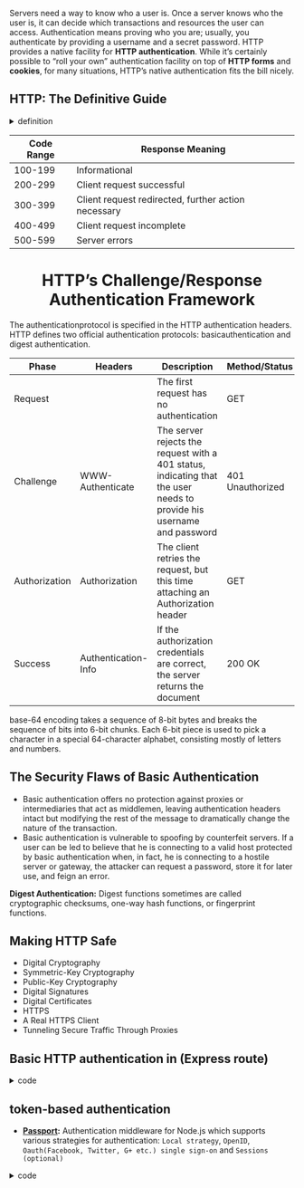 <p>Servers need a way to know who a user is. Once a server knows who the user is, it can decide which transactions and resources the user can access. Authentication means proving who you are; usually, you authenticate by providing a username and a secret password. HTTP provides a native facility for <b>HTTP authentication</b>. While it’s certainly possible to “roll your own” authentication facility on top of <b>HTTP forms</b> and <b>cookies</b>, for many situations, HTTP’s native authentication fits the bill nicely. </p>

## HTTP: The Definitive Guide


<Details> 
 <Summary>definition</Summary>

- HTTP clients and HTTP servers make up the basic components of the World Wide Web
- Web servers attach a **MIME(Multipurpose Internet Mail Extensions)** type to all HTTP object data. When a web browser gets an object back from a server, it looks at the associated MIME type to see if it knows how to handle the object. Most browsers can handle hundreds of popular object types: displaying image files, parsing and formatting HTML files. MIME Type: 
`application/*`, `audio/*`, `chemical/*`, `image/*`, `message/*`, `model/*`, `multipart/*`, `text/*`, `video/*`, and `Other`
- **Transaction:** An HTTP transaction consists of a request command (sent from client to server), and a response result (sent from the server back to the client)
- Each header field consists of a name and a value, separated by a colon (:) for easy parsing
- **Connections:** Once a TCP connection is established, messages exchanged between the client and server computers will never be lost, damaged, or received out of order <br>
`Physical layer`(Physical network hardware)>`Data link layer`(Network-specific link interface)>`Network layer`(IP)>`Transport layer`(TCP)>`Application layer`(HTTP) <br> that's mean in networking terms, the HTTP protocol is layered over TCP. HTTP uses TCP to transport its message data. Beware that Telnet mimics HTTP clients well but doesn’t work well as a server.
- **Proxies:** HTTP intermediaries that sit between a client and a server, receiving all of the client’s HTTP requests and relaying the requests to the server (perhaps after modifying the requests). These applications act as a proxy for the user, accessing the server on the user’s behalf. Proxies can also filter requests and responses.
- **Caches:** A web cache or caching proxy is a special type of HTTP proxy server that keeps copies of popular documents that pass through the proxy. The next client requesting the same document can be served from the cache’s personal copy.
- Web server and web proxy messages have the same syntax, with one exception. we need to send partial URIs to servers, and full URIs to proxies. Proxies can serve as access-control devices. HTTP defines a mechanism called proxy authentication that blocks requests for content until the user provides valid access-permission credentials to the proxy. 
- **Media Types:** The client tells the server which media types it can handle, using the Accept header. The server tries to return information in one of the client’s preferred media types, and declares the type of the data using the Content-type header.
- **Persistent Connections:** The Connection header indicates whether the network connection will be maintained after the current transaction finishes. Under HTTP 1.0, the default is to close connections after each transaction, so the client must use `Connection: Keep-Alive` header in order to maintain the connection for an additional request.
- The first part of the URL (http) is the URL scheme . The scheme tells a web client how to access the resource. In this case, the URL says to use the HTTP protocol. 
- **URL Syntax:** `<scheme>://<user>:<password>@<host>:<port>/<path>;<params>?<query>#<frag>`
- **Expandomatic URLs:** Some browsers try to expand URLs automatically, either after you submit the URL or while you’re typing.
- **Shady Characters:** To get around the limitations of a safe character set representation, an encoding scheme was devised to represent characters in a URL that are not safe.
- **HTTP Connection Handling:** Parallel connections Persistent connections Pipelined connections Multiplexed connections
- **idempotent:** A transaction is idempotent if it yields the same result regardless of whether it is executed once or many times. Implementors can assume the GET, HEAD, PUT, DELETE, TRACE, and OPTIONS methods share this property.
- Strictly speaking, proxies connect two or more applications that speak the same protocol, while gateways hook up two or more parties that speak different protocols. A gateway acts as a “protocol converter".
- **Web Robots:** Web robots are software programs that automate a series of web transactions without human interaction. Many robots wander from web site to web site, fetching content, following hyperlinks, and processing the data they find.
- four areas where HTTP shows some growing pains: `Complexity`, `Extensibility`, `Performance` and `Transport dependence`

</Details>

| Code Range | Response Meaning                                                                                                                              |
| --------- | ------------------------------------------------------------------------------------------------------------------------------------------ |
| 100-199   | Informational                                                                                                                        |
| 200-299       | Client request successful                                                                                             |
|300-399    | Client request redirected, further action necessary                                                                                                                            |
| 400-499       | Client request incomplete                                                                                                               |
|500-599      |Server errors                                                                                                    |

<h1 align="center">HTTP’s Challenge/Response Authentication Framework</h1>
<p>The authenticationprotocol is specified in the HTTP authentication headers. HTTP defines two official authentication protocols: basicauthentication and digest authentication.
</p>

| Phase         | Headers             | Description                                                                                                           | Method/Status    |
| ------------- | ------------------- | --------------------------------------------------------------------------------------------------------------------- | ---------------- |
| Request       |                     | The first request has no authentication                                                                               | GET              |
| Challenge     | WWW-Authenticate    | The server rejects the request with a 401 status, indicating that the user needs to provide his username and password | 401 Unauthorized |
| Authorization | Authorization       | The client retries the request, but this time attaching an Authorization header                                       | GET              |
| Success       | Authentication-Info | If the authorization credentials are correct, the server returns the document                                         | 200 OK           |

base-64 encoding takes a sequence of 8-bit bytes and breaks the sequence of bits into 6-bit chunks. Each 6-bit piece is used to pick a character in a special 64-character alphabet, consisting mostly of letters and numbers. 

## The Security Flaws of Basic Authentication
- Basic authentication offers no protection against proxies or intermediaries that act as middlemen, leaving authentication headers intact but modifying the rest of the message to dramatically change the nature of the transaction. 
- Basic authentication is vulnerable to spoofing by counterfeit servers. If a user can be led to believe that he is connecting to a valid host protected by basic authentication when, in fact, he is connecting to a hostile server or gateway, the attacker can request a password, store it for later use, and feign an error. 

<p><b>Digest Authentication:</b> Digest functions sometimes are called cryptographic checksums, one-way hash functions, or fingerprint functions.</p>

## Making HTTP Safe

- Digital Cryptography
- Symmetric-Key Cryptography
- Public-Key Cryptography
- Digital Signatures
- Digital Certificates
- HTTPS
- A Real HTTPS Client
- Tunneling Secure Traffic Through Proxies

## Basic HTTP authentication in (Express route)

<Details> 
 <Summary>code</Summary>
 
```js
function auth(req, res, next) {
  console.log(req.headers);
  var authHeader = req.headers.authorization;
  if (!authHeader) {
    var err = new Error('You are not authenticated!');
    res.setHeader('WWW-Authenticate', 'Basic');
    err.status = 401;
    next(err);
    return;
  }

  var auth = new Buffer.from(authHeader.split(' ')[1], 'base64')
    .toString()
    .split(':');
  var user = auth[0];
  var pass = auth[1];
  if (user == 'admin' && pass == 'password') {
    next(); // authorized
  } else {
    var err = new Error('You are not authenticated!');
    res.setHeader('WWW-Authenticate', 'Basic');
    err.status = 401;
    next(err);
  }
}

app.use(auth);
```

 <b>use cookies for authentication</b>

```js
const cookieParser = require('cookie-parser');
...

app.use(cookieParser('12345-67890-09876-54321')); //secret-key

function auth(req, res, next) {
  if (!req.signedCookies.user) {
    var authHeader = req.headers.authorization;
    if (!authHeader) {
      var err = new Error('You are not authenticated!');
      res.setHeader('WWW-Authenticate', 'Basic');
      err.status = 401;
      next(err);
      return;
    }
    var auth = new Buffer.from(authHeader.split(' ')[1], 'base64')
      .toString()
      .split(':');
    var user = auth[0];
    var pass = auth[1];
    if (user == 'admin' && pass == 'password') {
      res.cookie('user', 'admin', { signed: true });
      next(); // authorized
    } else {
      var err = new Error('You are not authenticated!');
      res.setHeader('WWW-Authenticate', 'Basic');
      err.status = 401;
      next(err);
    }
  } else {
    if (req.signedCookies.user === 'admin') {
      next();
    } else {
      var err = new Error('You are not authenticated!');
      err.status = 401;
      next(err);
    }
  }
}

app.use(auth);
```

<b>use Express sessions to track authenticated users</b> 

```js
var session = require('express-session');
var FileStore = require('session-file-store')(session); 
//using the file store to keep track of our sessions
...

app.use(
  session({
    name: 'session-id',
    secret: '12345-67890-09876-54321',
    saveUninitialized: false,
    resave: false,
    store: new FileStore(),
  })
);
function auth(req, res, next) {
  console.log(req.session);
  if (!req.session.user) {
    var authHeader = req.headers.authorization;
    if (!authHeader) {
      var err = new Error('You are not authenticated!');
      res.setHeader('WWW-Authenticate', 'Basic');
      err.status = 401;
      next(err);
      return;
    }
    var auth = new Buffer.from(authHeader.split(' ')[1], 'base64')
      .toString()
      .split(':');
    var user = auth[0];
    var pass = auth[1];
    if (user == 'admin' && pass == 'password') {
      req.session.user = 'admin';
      next(); // authorized
    } else {
      var err = new Error('You are not authenticated!');
      res.setHeader('WWW-Authenticate', 'Basic');
      err.status = 401;
      next(err);
    }
  } else {
    if (req.session.user === 'admin') {
      console.log('req.session: ', req.session);
      next();
    } else {
      var err = new Error('You are not authenticated!');
      err.status = 401;
      next(err);
    }
  }
}

app.use(auth);
```

<b>create user model for authentication without hashing</b> <br>
**model:**

```js
var mongoose = require('mongoose');
var Schema = mongoose.Schema;

var User = new Schema({
  username: {
    type: String,
    required: true,
    unique: true,
  },
  password: {
    type: String,
    required: true,
  },
  admin: {
    type: Boolean,
    default: false,
  },
});

module.exports = mongoose.model('User', User);
```

**Route:**

```js
var express = require('express');
var router = express.Router();
const bodyParser = require('body-parser');
var User = require('../models/user');

router.use(bodyParser.json());

router.post('/signup', (req, res, next) => {
  User.findOne({ username: req.body.username }) //duplicate
    .then((user) => {
      if (user != null) {
        var err = new Error('User ' + req.body.username + ' already exists!');
        err.status = 403;
        next(err);
      } else {
        return User.create({
          username: req.body.username,
          password: req.body.password,
        });
      }
    })
    .then(
      (user) => {
        res.statusCode = 200;
        res.setHeader('Content-Type', 'application/json');
        res.json({ status: 'Registration Successful!', user: user });
      },
      (err) => next(err)
    )
    .catch((err) => next(err));
});

router.post('/login', (req, res, next) => {
  if (!req.session.user) {
    var authHeader = req.headers.authorization;

    if (!authHeader) {
      var err = new Error('You are not authenticated!');
      res.setHeader('WWW-Authenticate', 'Basic');
      err.status = 401;
      return next(err);
    }

    var auth = new Buffer.from(authHeader.split(' ')[1], 'base64')
      .toString()
      .split(':');
    var username = auth[0];
    var password = auth[1];

    User.findOne({ username: username })
      .then((user) => {
        if (user === null) {
          var err = new Error('User ' + username + ' does not exist!');
          err.status = 403;
          return next(err);
        } else if (user.password !== password) {
          var err = new Error('Your password is incorrect!');
          err.status = 403;
          return next(err);
        } else if (user.username === username && user.password === password) {
          req.session.user = 'authenticated';
          res.statusCode = 200;
          res.setHeader('Content-Type', 'text/plain');
          res.end('You are authenticated!');
        }
      })
      .catch((err) => next(err));
  } else {
    res.statusCode = 200;
    res.setHeader('Content-Type', 'text/plain');
    res.end('You are already authenticated!');
  }
});

router.get('/logout', (req, res) => {
  if (req.session) {
    req.session.destroy();
    res.clearCookie('session-id');
    res.redirect('/');
  } else {
    var err = new Error('You are not logged in!');
    err.status = 403;
    next(err);
  }
});

module.exports = router;
```

**middleware:**

```js
app.use(
  session({
    name: 'session-id',
    secret: '12345-67890-09876-54321',
    saveUninitialized: false,
    resave: false,
    store: new FileStore(),
  })
);

app.use('/', indexRouter); //allow access to the index page
app.use('/users', usersRouter);

function auth(req, res, next) {
  console.log(req.session);

  if (!req.session.user) {
    var err = new Error('You are not authenticated!');
    err.status = 403;
    return next(err);
  } else {
    if (req.session.user === 'authenticated') {
      next();
    } else {
      var err = new Error('You are not authenticated!');
      err.status = 403;
      return next(err);
    }
  }
}

app.use(auth);
```
</Details> 

## token-based authentication

- **[Passport](http://www.passportjs.org/docs/):** Authentication middleware for Node.js which supports various strategies for authentication: `Local strategy`, `OpenID`, `Oauth(Facebook, Twitter, G+ etc.) single sign-on` and `Sessions (optional)`

<Details> 
 <Summary>code</Summary>

**model:**

 ```js
 var mongoose = require('mongoose');
var Schema = mongoose.Schema;
var passportLocalMongoose = require('passport-local-mongoose');

var User = new Schema({
  admin: {
    type: Boolean,
    default: false,
  },
});

User.plugin(passportLocalMongoose);

module.exports = mongoose.model('User', User);
 ```
 
 **Route:**
 
 ```js
 var passport = require('passport');
 router.post('/signup', (req, res, next) => {
  User.register(
    new User({ username: req.body.username }),
    req.body.password,
    (err, user) => {
      if (err) {
        res.statusCode = 500;
        res.setHeader('Content-Type', 'application/json');
        res.json({ err: err });
      } else {
        passport.authenticate('local')(req, res, () => {
          res.statusCode = 200;
          res.setHeader('Content-Type', 'application/json');
          res.json({ success: true, status: 'Registration Successful!' });
        });
      }
    }
  );
});

router.post('/login', passport.authenticate('local'), (req, res) => {
  res.statusCode = 200;
  res.setHeader('Content-Type', 'application/json');
  res.json({ success: true, status: 'You are successfully logged in!' });
});

router.get('/logout', (req, res) => {
  req.logout();
  //req.session.destroy();
  //delete req.session
  res.redirect('/');
});
 ```
 **authenticate middleware:**
 
 ```js
 var passport = require('passport');
var LocalStrategy = require('passport-local').Strategy;
var User = require('./models/user');

passport.use(new LocalStrategy(User.authenticate()));
//passport-local-mongoose adds authentication method to the user schema and the model
passport.serializeUser(User.serializeUser());
passport.deserializeUser(User.deserializeUser());
 ```
 
     passport.serializeUser(function(user, done) {
        done(null, user.id);
    });              │
                     │ 
                     │
                     └─────────────────┬──→ saved to session
                                       │    req.session.passport.user = {id: '..'}
                                       │
                                       ↓           
    passport.deserializeUser(function(id, done) {
                       ┌───────────────┘
                       │
                       ↓ 
        User.findById(id, function(err, user) {
            done(err, user);
        });            └──────────────→ user object attaches to the request as req.user   
    });
 
 **app.js:**
 
 ```js
var passport = require('passport');
var authenticate = require('./authenticate');
 
app.use(passport.initialize());
app.use(passport.session());

function auth(req, res, next) {
  console.log(req.user);

  if (!req.user) {
    var err = new Error('You are not authenticated!');
    err.status = 403;
    next(err);
  } else {
    next();
  }
}

app.use(auth);
 ```
 
 </Details>
